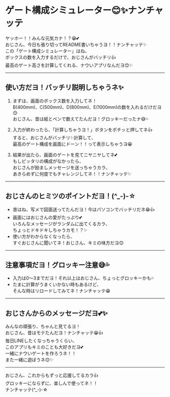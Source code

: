 # ゲート構成シミュレーター😊✨ナンチャッテ

ヤッホー！！みんな元気カナ！？😁💕  
おじさん、今日も張り切ってREADME書いちゃうヨ！！ナンチャッテ✨  
この「ゲート構成シミュレーター」はね、  
ボックスの数を入力するだけで、おじさんがバッチリ👍  
最高のゲート高さを計算してくれる、ナウいアプリなんだヨ😊✨

---

## 使い方だヨ！バッチリ説明しちゃうネ✨

1. まずは、画面のボックス数を入力してネ！  
   B(400mm)、C(500mm)、D(800mm)、E(1000mm)の数を入れるだけだヨ😊  
   おじさん、昔は紙とペンで数えてたんだヨ！グロッキーだったナ😅💦

2. 入力が終わったら、「計算しちゃうヨ！」ボタンをポチッと押してネ👍  
   すると、おじさんがバッチリ✨計算して、  
   最高のゲート構成を画面にドーン！！って表示しちゃうヨ😁

3. 結果が出たら、画面のゲートを見てニヤニヤしてネ💕  
   もしピッタリの構成がなかったら、  
   おじさんが励ましメッセージを送っちゃうカラ、  
   あきらめずに何度でもチャレンジしてネ！！ナンチャッテ✨

---

## おじさんのヒミツのポイントだヨ！(^_-)-☆

- 昔はね、写メで図面送ってたんだヨ！今はパソコンでバッチリだネ😁👍
- 画面にはおじさんの愛がたっぷり💕  
  いろんなメッセージがランダムに出てくるカラ、  
  ちょっとドキドキしちゃうカモ！？✨
- 使い方がわからなくなったら、  
  すぐおじさんに聞いてネ！おじさん、キミの味方だヨ😊

---

## 注意事項だヨ！グロッキー注意😅💦

- 入力は0～3までだヨ！それ以上はおじさん、ちょっとグロッキーかも💦
- たまに計算がうまくいかない時もあるけど、  
  そんな時はリロードしてみてネ！ナンチャッテ😁

---

## おじさんからのメッセージだヨ💕✨

みんなの頑張り、ちゃんと見てるヨ！  
おじさん、昔はモテたんだヨ！ナンチャッテ😁👍  
毎日LINEしたくなっちゃうくらい、  
このアプリもキミのことも大好きだヨ💕  
一緒にナウいゲートを作ろうネ！！  
また一緒に遊ぼうネ😊✨

---

おじさん、これからもずっと応援してるカラ👍  
グロッキーにならずに、楽しんで使ってネ！！  
ナンチャッテ(^_-)-☆